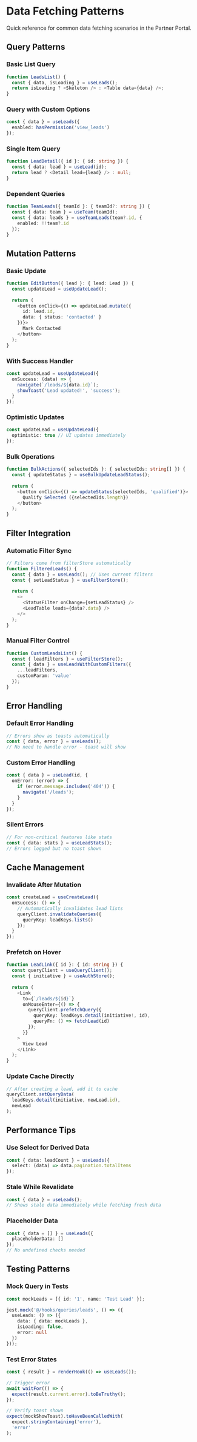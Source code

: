 # Data Fetching Patterns

Quick reference for common data fetching scenarios in the Partner Portal.

## Query Patterns

### Basic List Query
```typescript
function LeadsList() {
  const { data, isLoading } = useLeads();
  return isLoading ? <Skeleton /> : <Table data={data} />;
}
```

### Query with Custom Options
```typescript
const { data } = useLeads({
  enabled: hasPermission('view_leads')
});
```

### Single Item Query
```typescript
function LeadDetail({ id }: { id: string }) {
  const { data: lead } = useLead(id);
  return lead ? <Detail lead={lead} /> : null;
}
```

### Dependent Queries
```typescript
function TeamLeads({ teamId }: { teamId?: string }) {
  const { data: team } = useTeam(teamId);
  const { data: leads } = useTeamLeads(team?.id, {
    enabled: !!team?.id
  });
}
```

## Mutation Patterns

### Basic Update
```typescript
function EditButton({ lead }: { lead: Lead }) {
  const updateLead = useUpdateLead();
  
  return (
    <button onClick={() => updateLead.mutate({
      id: lead.id,
      data: { status: 'contacted' }
    })}>
      Mark Contacted
    </button>
  );
}
```

### With Success Handler
```typescript
const updateLead = useUpdateLead({
  onSuccess: (data) => {
    navigate(`/leads/${data.id}`);
    showToast('Lead updated!', 'success');
  }
});
```

### Optimistic Updates
```typescript
const updateLead = useUpdateLead({ 
  optimistic: true // UI updates immediately
});
```

### Bulk Operations
```typescript
function BulkActions({ selectedIds }: { selectedIds: string[] }) {
  const { updateStatus } = useBulkUpdateLeadStatus();
  
  return (
    <button onClick={() => updateStatus(selectedIds, 'qualified')}>
      Qualify Selected ({selectedIds.length})
    </button>
  );
}
```

## Filter Integration

### Automatic Filter Sync
```typescript
// Filters come from filterStore automatically
function FilteredLeads() {
  const { data } = useLeads(); // Uses current filters
  const { setLeadStatus } = useFilterStore();
  
  return (
    <>
      <StatusFilter onChange={setLeadStatus} />
      <LeadTable leads={data?.data} />
    </>
  );
}
```

### Manual Filter Control
```typescript
function CustomLeadsList() {
  const { leadFilters } = useFilterStore();
  const { data } = useLeadsWithCustomFilters({
    ...leadFilters,
    customParam: 'value'
  });
}
```

## Error Handling

### Default Error Handling
```typescript
// Errors show as toasts automatically
const { data, error } = useLeads();
// No need to handle error - toast will show
```

### Custom Error Handling
```typescript
const { data } = useLead(id, {
  onError: (error) => {
    if (error.message.includes('404')) {
      navigate('/leads');
    }
  }
});
```

### Silent Errors
```typescript
// For non-critical features like stats
const { data: stats } = useLeadStats();
// Errors logged but no toast shown
```

## Cache Management

### Invalidate After Mutation
```typescript
const createLead = useCreateLead({
  onSuccess: () => {
    // Automatically invalidates lead lists
    queryClient.invalidateQueries({ 
      queryKey: leadKeys.lists() 
    });
  }
});
```

### Prefetch on Hover
```typescript
function LeadLink({ id }: { id: string }) {
  const queryClient = useQueryClient();
  const { initiative } = useAuthStore();
  
  return (
    <Link 
      to={`/leads/${id}`}
      onMouseEnter={() => {
        queryClient.prefetchQuery({
          queryKey: leadKeys.detail(initiative!, id),
          queryFn: () => fetchLead(id)
        });
      }}
    >
      View Lead
    </Link>
  );
}
```

### Update Cache Directly
```typescript
// After creating a lead, add it to cache
queryClient.setQueryData(
  leadKeys.detail(initiative, newLead.id), 
  newLead
);
```

## Performance Tips

### Use Select for Derived Data
```typescript
const { data: leadCount } = useLeads({
  select: (data) => data.pagination.totalItems
});
```

### Stale While Revalidate
```typescript
const { data } = useLeads(); 
// Shows stale data immediately while fetching fresh data
```

### Placeholder Data
```typescript
const { data = [] } = useLeads({
  placeholderData: []
}); 
// No undefined checks needed
```

## Testing Patterns

### Mock Query in Tests
```typescript
const mockLeads = [{ id: '1', name: 'Test Lead' }];

jest.mock('@/hooks/queries/leads', () => ({
  useLeads: () => ({
    data: { data: mockLeads },
    isLoading: false,
    error: null
  })
}));
```

### Test Error States
```typescript
const { result } = renderHook(() => useLeads());

// Trigger error
await waitFor(() => {
  expect(result.current.error).toBeTruthy();
});

// Verify toast shown
expect(mockShowToast).toHaveBeenCalledWith(
  expect.stringContaining('error'),
  'error'
);
```